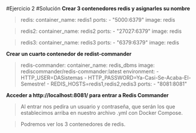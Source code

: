 #Ejercicio 2
#Solución
**Crear 3 contenedores redis y asignarles su nombre**

>   redis:
        container_name: redis1
        ports:
            - "5000:6379"
        image: redis

>   redis2:
        container_name: redis2
        ports:
            - "27027:6379"
        image: redis

>    redis3:
        container_name: redis3
        ports:
            - "6379:6379"
        image: redis

**Crear un cuarto contenedor de redist-commander**
>redis-commander:
        container_name: redis_dbms
        image: rediscommander/redis-commander:latest
        environment:
            - HTTP_USER=DASistemas
            - HTTP_PASSWORD=Ya-Casi-Se-Acaba-El-Semestre!
            - REDIS_HOSTS=redis1,redis2,redis3
        ports:
            - "8081:8081"

**Acceder a http://localhost:8081/ para entrar a Redis Commander**
>Al entrar nos pedira un usuario y contraseña, que serán los que establecimos arriba en nuestro archivo .yml con Docker Compose.

>Podremos ver los 3 contenedores de redis.            